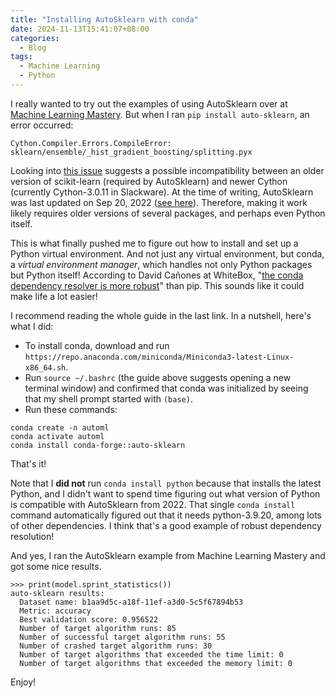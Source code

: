 ```yaml
---
title: "Installing AutoSklearn with conda"
date: 2024-11-13T15:41:07+08:00
categories:
  - Blog
tags:
  - Machine Learning
  - Python
---
```


I really wanted to try out the examples of using AutoSklearn over at [Machine Learning Mastery](https://machinelearningmastery.com/automl-libraries-for-python/).
But when I ran `pip install auto-sklearn`, an error occurred:

```
Cython.Compiler.Errors.CompileError: sklearn/ensemble/_hist_gradient_boosting/splitting.pyx
```

Looking into [this issue](https://github.com/scikit-learn/scikit-learn/issues/26858)
suggests a possible incompatibility between an older version of scikit-learn (required by AutoSklearn) and newer Cython (currently Cython-3.0.11 in Slackware).
At the time of writing, AutoSklearn was last updated on Sep 20, 2022 ([see here](https://pypi.org/project/auto-sklearn/)).
Therefore, making it work likely requires older versions of several packages, and perhaps even Python itself.

This is what finally pushed me to figure out how to install and set up a Python virtual environment.
And not just any virtual environment, but conda, a *virtual environment manager*, which handles not only Python packages but Python itself!
According to David Cañones at WhiteBox, "[the conda dependency resolver is more robust](https://www.whiteboxml.com/blog/the-definitive-guide-to-python-virtual-environments-with-conda)" than pip.
This sounds like it could make life a lot easier!

I recommend reading the whole guide in the last link.
In a nutshell, here's what I did:

- To install conda, download and run `https://repo.anaconda.com/miniconda/Miniconda3-latest-Linux-x86_64.sh`.
- Run `source ~/.bashrc` (the guide above suggests opening a new terminal window) and confirmed that conda was initialized by seeing that my shell prompt started with `(base)`.
- Run these commands:

```
conda create -n automl
conda activate automl
conda install conda-forge::auto-sklearn
```

That's it!

Note that I **did not** run `conda install python` because that installs the latest Python,
and I didn't want to spend time figuring out what version of Python is compatible with AutoSklearn from 2022.
That single `conda install` command automatically figured out that it needs python-3.9.20, among lots of other dependencies.
I think that's a good example of robust dependency resolution!

And yes, I ran the AutoSklearn example from Machine Learning Mastery and got some nice results.

```
>>> print(model.sprint_statistics())
auto-sklearn results:
  Dataset name: b1aa9d5c-a18f-11ef-a3d0-5c5f67894b53
  Metric: accuracy
  Best validation score: 0.956522
  Number of target algorithm runs: 85
  Number of successful target algorithm runs: 55
  Number of crashed target algorithm runs: 30
  Number of target algorithms that exceeded the time limit: 0
  Number of target algorithms that exceeded the memory limit: 0
```

Enjoy!
